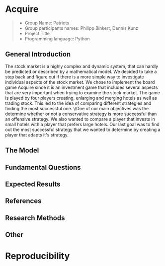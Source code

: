 # Acquire

> * Group Name: Patriots
> * Group participants names: Philipp Binkert, Dennis Kunz
> * Project Title:
> * Programming language: Python

## General Introduction
The stock market is a highly complex and dynamic system, that can hardly be predicted or described by a mathematical model. We decided to take a step back and figure out if there is a more simple way to investigate individual aspects of the stock market. We chose to implement the board game Acquire since it is an investment game that includes several aspects that are very important when trying to examine the stock market. The game is played by four players creating, enlarging and merging hotels as well as trading stock. This led to the idea of comparing different strategies and finding the most successful one.
\\\\One of our main objectives was the determine whether or not a conservative strategy is more successful than an offensive strategy. We also wanted to compare a player that invests in small hotels with a player that prefers large hotels. Our last goal was to find out the most successful strategy that we wanted to determine by creating a player that adapts it's strategy.

## The Model


## Fundamental Questions


## Expected Results


## References 


## Research Methods


## Other


# Reproducibility

